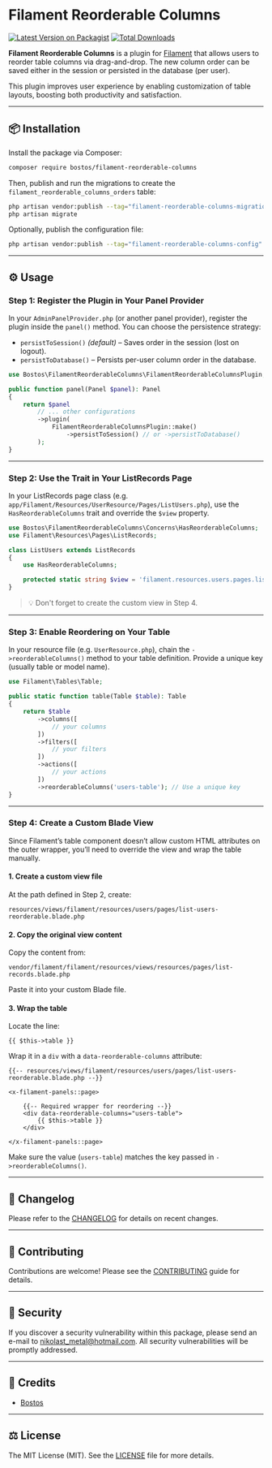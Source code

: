 # Filament Reorderable Columns

[![Latest Version on Packagist](https://img.shields.io/packagist/v/bostos/filament-reorderable-columns.svg?style=flat-square)](https://packagist.org/packages/bostos/filament-reorderable-columns)
[![Total Downloads](https://img.shields.io/packagist/dt/bostos/filament-reorderable-columns.svg?style=flat-square)](https://packagist.org/packages/bostos/filament-reorderable-columns)

**Filament Reorderable Columns** is a plugin for [Filament](https://filamentphp.com/) that allows users to reorder table columns via drag-and-drop. The new column order can be saved either in the session or persisted in the database (per user).

This plugin improves user experience by enabling customization of table layouts, boosting both productivity and satisfaction.

---

## 📦 Installation

Install the package via Composer:

```bash
composer require bostos/filament-reorderable-columns
```

Then, publish and run the migrations to create the `filament_reorderable_columns_orders` table:

```bash
php artisan vendor:publish --tag="filament-reorderable-columns-migrations"
php artisan migrate
```

Optionally, publish the configuration file:

```bash
php artisan vendor:publish --tag="filament-reorderable-columns-config"
```

---

## ⚙️ Usage

### Step 1: Register the Plugin in Your Panel Provider

In your `AdminPanelProvider.php` (or another panel provider), register the plugin inside the `panel()` method. You can choose the persistence strategy:

- `persistToSession()` *(default)* – Saves order in the session (lost on logout).
- `persistToDatabase()` – Persists per-user column order in the database.

```php
use Bostos\FilamentReorderableColumns\FilamentReorderableColumnsPlugin;

public function panel(Panel $panel): Panel
{
    return $panel
        // ... other configurations
        ->plugin(
            FilamentReorderableColumnsPlugin::make()
                ->persistToSession() // or ->persistToDatabase()
        );
}
```

---

### Step 2: Use the Trait in Your ListRecords Page

In your ListRecords page class (e.g. `app/Filament/Resources/UserResource/Pages/ListUsers.php`), use the `HasReorderableColumns` trait and override the `$view` property.

```php
use Bostos\FilamentReorderableColumns\Concerns\HasReorderableColumns;
use Filament\Resources\Pages\ListRecords;

class ListUsers extends ListRecords
{
    use HasReorderableColumns;

    protected static string $view = 'filament.resources.users.pages.list-users-reorderable';
}
```

> 💡 Don't forget to create the custom view in Step 4.

---

### Step 3: Enable Reordering on Your Table

In your resource file (e.g. `UserResource.php`), chain the `->reorderableColumns()` method to your table definition. Provide a unique key (usually table or model name).

```php
use Filament\Tables\Table;

public static function table(Table $table): Table
{
    return $table
        ->columns([
            // your columns
        ])
        ->filters([
            // your filters
        ])
        ->actions([
            // your actions
        ])
        ->reorderableColumns('users-table'); // Use a unique key
}
```

---

### Step 4: Create a Custom Blade View

Since Filament’s table component doesn’t allow custom HTML attributes on the outer wrapper, you’ll need to override the view and wrap the table manually.

#### 1. Create a custom view file

At the path defined in Step 2, create:

```
resources/views/filament/resources/users/pages/list-users-reorderable.blade.php
```

#### 2. Copy the original view content

Copy the content from:

```
vendor/filament/filament/resources/views/resources/pages/list-records.blade.php
```

Paste it into your custom Blade file.

#### 3. Wrap the table

Locate the line:

```blade
{{ $this->table }}
```

Wrap it in a `div` with a `data-reorderable-columns` attribute:

```blade
{{-- resources/views/filament/resources/users/pages/list-users-reorderable.blade.php --}}

<x-filament-panels::page>

    {{-- Required wrapper for reordering --}}
    <div data-reorderable-columns="users-table">
        {{ $this->table }}
    </div>

</x-filament-panels::page>
```

Make sure the value (`users-table`) matches the key passed in `->reorderableColumns()`.

---

## 📝 Changelog

Please refer to the [CHANGELOG](https://github.com/bostos/filament-reorderable-columns/blob/main/CHANGELOG.md) for details on recent changes.

---

## 🤝 Contributing

Contributions are welcome! Please see the [CONTRIBUTING](https://github.com/bostos/filament-reorderable-columns/blob/main/CONTRIBUTING.md) guide for details.

---

## 🔐 Security

If you discover a security vulnerability within this package, please send an e-mail to <nikolast_metal@hotmail.com>. All security vulnerabilities will be promptly addressed.

---

## 🧠 Credits

- [Bostos](https://github.com/bostos)

---

## ⚖️ License

The MIT License (MIT). See the [LICENSE](https://github.com/bostos/filament-reorderable-columns/blob/main/LICENSE) file for more details.
